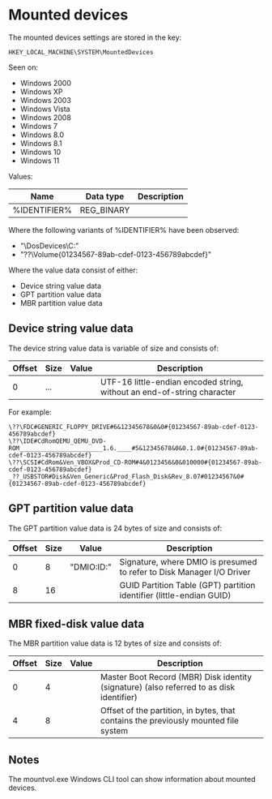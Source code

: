 # Mounted devices

The mounted devices settings are stored in the key:

```
HKEY_LOCAL_MACHINE\SYSTEM\MountedDevices
```

Seen on:

* Windows 2000
* Windows XP
* Windows 2003
* Windows Vista
* Windows 2008
* Windows 7
* Windows 8.0
* Windows 8.1
* Windows 10
* Windows 11

Values:

Name | Data type | Description
--- | --- | ---
%IDENTIFIER% | REG_BINARY | 

Where the following variants of %IDENTIFIER% have been observed:

* "\DosDevices\C:"
* "\??\Volume{01234567-89ab-cdef-0123-456789abcdef}"

Where the value data consist of either:

* Device string value data
* GPT partition value data
* MBR partition value data

## Device string value data

The device string value data is variable of size and consists of:

Offset | Size | Value | Description
--- | --- | --- | ---
0 | ... | | UTF-16 little-endian encoded string, without an end-of-string character

For example:

```
\??\FDC#GENERIC_FLOPPY_DRIVE#6&12345678&0&0#{01234567-89ab-cdef-0123-456789abcdef}
\??\IDE#CdRomQEMU_QEMU_DVD-ROM_______________________1.6.____#5&12345678&0&0.1.0#{01234567-89ab-cdef-0123-456789abcdef}
\??\SCSI#CdRom&Ven_VBOX&Prod_CD-ROM#4&0123456&0&010000#{01234567-89ab-cdef-0123-456789abcdef}
_??_USBSTOR#Disk&Ven_Generic&Prod_Flash_Disk&Rev_8.07#01234567&0#{01234567-89ab-cdef-0123-456789abcdef}
```

## GPT partition value data

The GPT partition value data is 24 bytes of size and consists of:

Offset | Size | Value | Description
--- | --- | --- | ---
0 | 8 | "DMIO:ID:" | Signature, where DMIO is presumed to refer to Disk Manager I/O Driver
8 | 16 | | GUID Partition Table (GPT) partition identifier (little-endian GUID)

## MBR fixed-disk value data

The MBR partition value data is 12 bytes of size and consists of:

Offset | Size | Value | Description
--- | --- | --- | ---
0 | 4 | | Master Boot Record (MBR) Disk identity (signature) (also referred to as disk identifier)
4 | 8 | | Offset of the partition, in bytes, that contains the previously mounted file system

## Notes

The mountvol.exe Windows CLI tool can show information about mounted devices.

